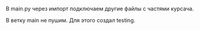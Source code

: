 В main.py через импорт подключаем другие файлы с частями курсача. 

В ветку main не пушим. Для этого создал testing.
